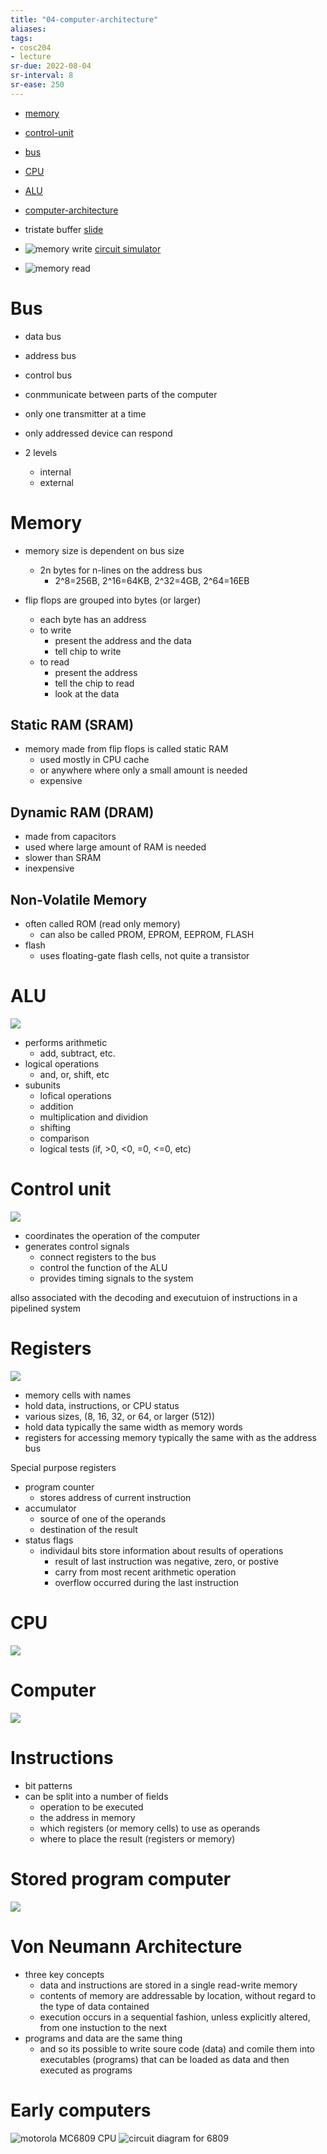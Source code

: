 ```yaml
---
title: "04-computer-architecture"
aliases: 
tags: 
- cosc204
- lecture
sr-due: 2022-08-04
sr-interval: 8
sr-ease: 250
---
```


- [memory](notes/memory.md)
- [control-unit](notes/control-unit.md)
- [bus](notes/bus.md)
- [CPU](notes/CPU.md)
- [ALU](notes/ALU.md)
- [computer-architecture](notes/computer-architecture.md)











- tristate buffer [slide](https://i.imgur.com/2Kb419g.png)
- ![memory write](https://i.imgur.com/PExnbFm.png) [circuit simulator](https://tinyurl.com/2bmqovqz)
- ![memory read](https://i.imgur.com/GZwxuaA.png)

# Bus
- data bus
- address bus
- control bus

- conmmunicate between parts of the computer
- only one transmitter at a time
- only addressed device can respond
- 2 levels
	- internal
	- external

# Memory
- memory size is dependent on bus size
	- 2n bytes for n-lines on the address bus
		- 2^8=256B, 2^16=64KB, 2^32=4GB, 2^64=16EB

- flip flops are grouped into bytes (or larger)
	- each byte has an address
	- to write
		- present the address and the data
		- tell chip to write
	- to read
		- present the address
		- tell the chip to read
		- look at the data

## Static RAM (SRAM)
- memory made from flip flops is called static RAM
	- used mostly in CPU cache
	- or anywhere where only a small amount is needed
	- expensive

## Dynamic RAM (DRAM)
- made from capacitors
- used where large amount of RAM is needed
- slower than SRAM
- inexpensive

## Non-Volatile Memory
- often called ROM (read only memory)
	- can also be called PROM, EPROM, EEPROM, FLASH
- flash
	- uses floating-gate flash cells, not quite a transistor

# ALU
![](https://i.imgur.com/wLJhTSG.png)

- performs arithmetic
	- add, subtract, etc.
- logical operations
	- and, or, shift, etc
- subunits
	- lofical operations
	- addition
	- multiplication and dividion
	- shifting
	- comparison
	- logical tests (if, >0, <0, =0, <=0, etc)

# Control unit
![](https://i.imgur.com/bQ4eA94.png)

- coordinates the operation of the computer
- generates control signals
	- connect registers to the bus
	- control the function of the ALU
	- provides timing signals to the system

allso associated with the decoding and executuion of instructions in a pipelined system

# Registers
![](https://i.imgur.com/32rVBFW.png)

- memory cells with names
- hold data, instructions, or CPU status
- various sizes, (8, 16, 32, or 64, or larger (512))
- hold data typically the same width as memory words
- registers for accessing memory typically the same with as the address bus

Special purpose registers
- program counter
	- stores address of current instruction
- accumulator
	- source of one of the operands
	- destination of the result
- status flags
	- individaul bits store information about results of operations
		- result of last instruction was negative, zero, or postive
		- carry from most recent arithmetic operation
		- overflow occurred during the last instruction

# CPU
![](https://i.imgur.com/NxDLkuN.png)

# Computer
![](https://i.imgur.com/DSa47Jy.png)

# Instructions
- bit patterns
- can be split into a number of fields
	- operation to be executed
	- the address in memory
	- which registers (or memory cells) to use as operands
	- where to place the result (registers or memory)

# Stored program computer
![](https://i.imgur.com/wxSfxiO.png)

# Von Neumann Architecture
- three key concepts
	- data and instructions are stored in a single read-write memory
	- contents of memory are addressable by location, without regard to the type of data contained
	- execution occurs in a sequential fashion, unless explicitly altered, from one instuction to the next
- programs and data are the same thing
	- and so its possible to write soure code (data) and comile them into executables (programs) that can be loaded as data and then executed as programs

# Early computers
![motorola MC6809 CPU](https://i.imgur.com/yq74Ops.png)
![circuit diagram for 6809](https://i.imgur.com/41F0tnH.png)

